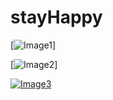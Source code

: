 # stayHappy


[![Image1](http://mo.j0e.io/image/161u1A2r1y3m?raw=true)]

[![Image2](http://mo.j0e.io/image/161u1A2r1y3m)]

[![Image3](http://mo.j0e.io/image/161u1A2r1y3m)](http://mo.j0e.io/image/161u1A2r1y3m)